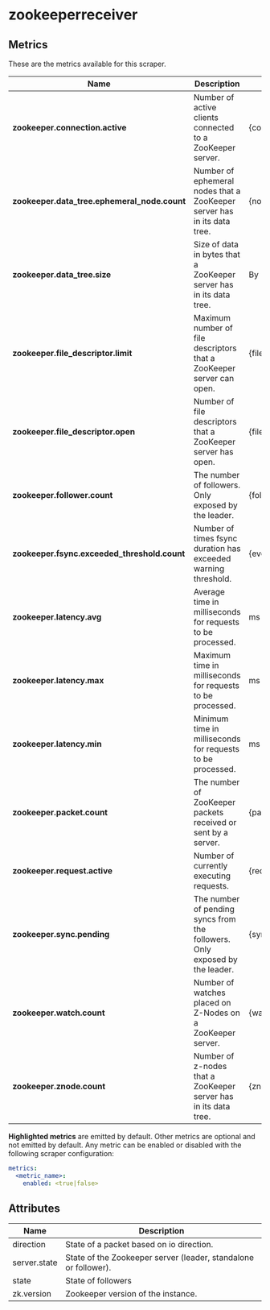 [comment]: <> (Code generated by mdatagen. DO NOT EDIT.)

# zookeeperreceiver

## Metrics

These are the metrics available for this scraper.

| Name | Description | Unit | Type | Attributes |
| ---- | ----------- | ---- | ---- | ---------- |
| **zookeeper.connection.active** | Number of active clients connected to a ZooKeeper server. | {connections} | Sum(Int) | <ul> </ul> |
| **zookeeper.data_tree.ephemeral_node.count** | Number of ephemeral nodes that a ZooKeeper server has in its data tree. | {nodes} | Sum(Int) | <ul> </ul> |
| **zookeeper.data_tree.size** | Size of data in bytes that a ZooKeeper server has in its data tree. | By | Sum(Int) | <ul> </ul> |
| **zookeeper.file_descriptor.limit** | Maximum number of file descriptors that a ZooKeeper server can open. | {file_descriptors} | Gauge(Int) | <ul> </ul> |
| **zookeeper.file_descriptor.open** | Number of file descriptors that a ZooKeeper server has open. | {file_descriptors} | Sum(Int) | <ul> </ul> |
| **zookeeper.follower.count** | The number of followers. Only exposed by the leader. | {followers} | Sum(Int) | <ul> <li>state</li> </ul> |
| **zookeeper.fsync.exceeded_threshold.count** | Number of times fsync duration has exceeded warning threshold. | {events} | Sum(Int) | <ul> </ul> |
| **zookeeper.latency.avg** | Average time in milliseconds for requests to be processed. | ms | Gauge(Int) | <ul> </ul> |
| **zookeeper.latency.max** | Maximum time in milliseconds for requests to be processed. | ms | Gauge(Int) | <ul> </ul> |
| **zookeeper.latency.min** | Minimum time in milliseconds for requests to be processed. | ms | Gauge(Int) | <ul> </ul> |
| **zookeeper.packet.count** | The number of ZooKeeper packets received or sent by a server. | {packets} | Sum(Int) | <ul> <li>direction</li> </ul> |
| **zookeeper.request.active** | Number of currently executing requests. | {requests} | Sum(Int) | <ul> </ul> |
| **zookeeper.sync.pending** | The number of pending syncs from the followers. Only exposed by the leader. | {syncs} | Sum(Int) | <ul> </ul> |
| **zookeeper.watch.count** | Number of watches placed on Z-Nodes on a ZooKeeper server. | {watches} | Sum(Int) | <ul> </ul> |
| **zookeeper.znode.count** | Number of z-nodes that a ZooKeeper server has in its data tree. | {znodes} | Sum(Int) | <ul> </ul> |

**Highlighted metrics** are emitted by default. Other metrics are optional and not emitted by default.
Any metric can be enabled or disabled with the following scraper configuration:

```yaml
metrics:
  <metric_name>:
    enabled: <true|false>
```

## Attributes

| Name | Description |
| ---- | ----------- |
| direction | State of a packet based on io direction. |
| server.state | State of the Zookeeper server (leader, standalone or follower). |
| state | State of followers |
| zk.version | Zookeeper version of the instance. |
